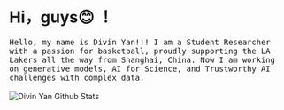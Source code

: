 # Hi，guys😊 ！

<p >
  <samp>
Hello, my name is Divin Yan!!! I am a Student Researcher with a passion for basketball, proudly supporting the LA Lakers all the way from Shanghai, China. Now I am working on generative models, AI for Science, and Trustworthy AI challenges with complex data.
  </samp>
  <br/>
  <br/>
  <img src="https://github-readme-stats.vercel.app/api?username=yanliang3612&bg_color=30,e96443,904e95&title_color=fff&text_color=fff" alt="Divin Yan Github Stats"></img>
</p>

